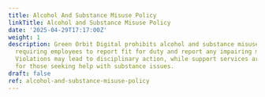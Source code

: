 ```yaml
---
title: Alcohol And Substance Misuse Policy
linkTitle: Alcohol and Substance Misuse Policy
date: '2025-04-29T17:17:00Z'
weight: 1
description: Green Orbit Digital prohibits alcohol and substance misuse in the workplace,
  requiring employees to report fit for duty and report any impairing medications.
  Violations may lead to disciplinary action, while support services are available
  for those seeking help with substance issues.
draft: false
ref: alcohol-and-substance-misuse-policy
---
```


